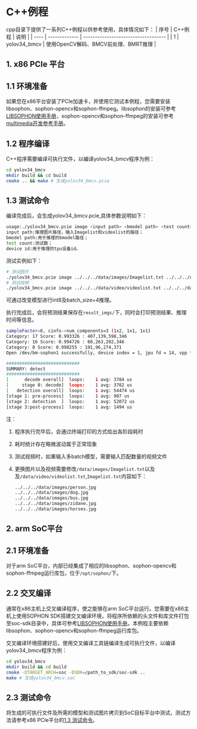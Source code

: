 # C++例程
cpp目录下提供了一系列C++例程以供参考使用，具体情况如下：
| 序号  | C++例程      | 说明                                 |
| ---- | ------------- | -----------------------------------  |
| 1    | yolov34_bmcv | 使用OpenCV解码、BMCV前处理、BMRT推理 |


## 1. x86 PCIe 平台

## 1.1 环境准备

如果您在x86平台安装了PCIe加速卡，并使用它测试本例程，您需要安装libsophon、sophon-opencv和sophon-ffmpeg。libsophon的安装可参考[LIBSOPHON使用手册]()，sophon-opencv和sophon-ffmpeg的安装可参考[multimedia开发参考手册]()。

## 1.2 程序编译
C++程序需要编译可执行文件，以编译yolov34_bmcv程序为例：
```bash
cd yolov34_bmcv
mkdir build && cd build
cmake .. && make # 生成yolov34_bmcv.pcie
```

## 1.3 测试命令

编译完成后，会生成yolov34_bmcv.pcie,具体参数说明如下：

```bash
usage:./yolov34_bmcv.pcie image <input path> <bmodel path> <test count> <device id>
input path:推理图片路径，输入Imagelist和videolist的路径；
bmodel path:用于推理的bmodel路径；
test count:测试数；
device id:用于推理的tpu设备id。
```

测试实例如下：

```bash
# 测试图片  
./yolov34_bmcv.pcie image ../../../data/images/Imagelist.txt ../../../data/models/BM1684X/yolov4_416_coco_fp32_1b.bmodel 1 0
# 测试视频
./yolov34_bmcv.pcie image ../../../data/video/videolist.txt ../../../data/models/BM1684X/yolov4_416_coco_fp32_1b.bmodel 300 0
```

可通过改变模型进行int8及batch_size=4推理。

执行完成后，会将预测结果保存在`result_imgs/`下，同时会打印预测结果、推理时间等信息。

```bash
sampleFactor=6, cinfo->num_components=3 (1x2, 1x1, 1x1)
Category: 17 Score: 0.993326 : 407,139,598,346
Category: 16 Score: 0.994726 : 60,263,202,346
Category: 0 Score: 0.998255 : 191,96,274,371
Open /dev/bm-sophon1 successfully, device index = 1, jpu fd = 14, vpp fd = 14

############################
SUMMARY: detect 
############################
[      decode overall]  loops:    1 avg: 3784 us
[     stage 0: decode]  loops:    1 avg: 3782 us
[   detection overall]  loops:    1 avg: 54474 us
[stage 1: pre-process]  loops:    1 avg: 907 us
[stage 2: detection  ]  loops:    1 avg: 52072 us
[stage 3:post-process]  loops:    1 avg: 1494 us
```

注：

1. 程序执行完毕后，会通过终端打印的方式给出各阶段耗时

2. 耗时统计存在略微波动属于正常现象

3. 测试视频时，如果输入多batch模型，需要输入匹配数量的视频文件

4. 更换图片以及视频需要修改`/data/images/Imagelist.txt`以及及`/data/video/videolist.txt`,`Imagelist.txt`内容如下：

   ```bash
   ../../../data/images/person.jpg
   ../../../data/images/dog.jpg
   ../../../data/images/bus.jpg
   ../../../data/images/zidane.jpg
   ../../../data/images/horses.jpg
   ```



## 2. arm SoC平台

## 2.1 环境准备
对于arm SoC平台，内部已经集成了相应的libsophon、sophon-opencv和sophon-ffmpeg运行库包，位于`/opt/sophon/`下。
## 2.2 交叉编译
通常在x86主机上交叉编译程序，使之能够在arm SoC平台运行。您需要在x86主机上使用SOPHON SDK搭建交叉编译环境，将程序所依赖的头文件和库文件打包至soc-sdk目录中，具体可参考[LIBSOPHON使用手册]()。本例程主要依赖libsophon、sophon-opencv和sophon-ffmpeg运行库包。

交叉编译环境搭建好后，使用交叉编译工具链编译生成可执行文件，以编译yolov34_bmcv程序为例：
```bash
cd yolov34_bmcv
mkdir build && cd build
cmake -DTARGET_ARCH=soc -DSDK=/path_to_sdk/soc-sdk ..
make # 生成yolov34_bmcv.soc
```

## 2.3 测试命令
将生成的可执行文件及所需的模型和测试图片拷贝到SoC目标平台中测试，测试方法请参考x86 PCIe平台的[1.3 测试命令](#13-测试命令)。